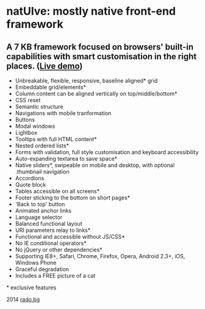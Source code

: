 natUIve: mostly native front-end framework
===

A 7 KB framework focused on browsers' built-in capabilities with smart customisation in the right places. ([Live demo](http://radogado.github.io/natuive/))
---

- Unbreakable, flexible, responsive, baseline aligned\* grid
- Embeddable grid/elements\*
- Column content can be aligned vertically on top/middle/bottom\*
- CSS reset
- Semantic structure
- Navigations with mobile tranformation
- Buttons
- Modal windows
- Lightbox
- Tooltips with full HTML content\*
- Nested ordered lists\*
- Forms with validation, full style customisation and keyboard accessibility
- Auto-expanding textarea to save space\*
- Native sliders\*, swipeable on mobile and desktop, with optional .thumbnail navigation
- Accordions
- Quote block
- Tables accessible on all screens\*
- Footer sticking to the bottom on short pages\*
- 'Back to top' button
- Animated anchor links
- Language selector
- Balanced functional layout
- URI parameters relay to links\*
- Functional and accessible without JS/CSS\*
- No IE conditional operators\*
- No jQuery or other dependencies\*
- Supporting IE8+, Safari, Chrome, Firefox, Opera, Android 2.3+, iOS, Windows Phone
- Graceful degradation
- Includes a FREE picture of a cat

\* exclusive features

2014 [rado.bg](http://rado.bg)
